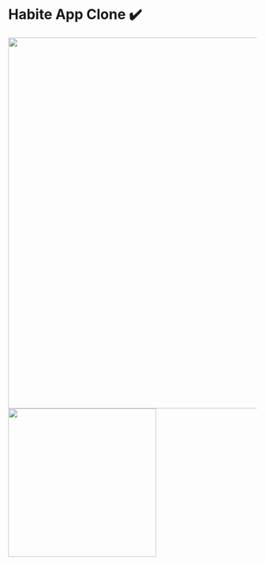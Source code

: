 # Habite App Clone ✔️

<img src="https://github.com/jagadeesh-k-2802/static-site-clones/assets/63912668/d2755618-523f-4fe3-97e0-1ad65ff09d8a" width="750" />
<img src="https://github.com/jagadeesh-k-2802/static-site-clones/assets/63912668/706ae73a-b608-4381-b1e4-bbe123472cc6" width="300" />

